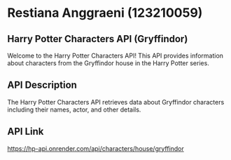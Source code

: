 # Restiana Anggraeni (123210059)

## Harry Potter Characters API (Gryffindor)
Welcome to the Harry Potter Characters API! This API provides information about characters from the Gryffindor house in the Harry Potter series.

## API Description
The Harry Potter Characters API retrieves data about Gryffindor characters including their names, actor, and other details.

## API Link
https://hp-api.onrender.com/api/characters/house/gryffindor
